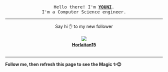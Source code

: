 <p align='center'>
    <samp>Hello there! I'm <b><a href='https://github.com/abdelyouni'>YOUNI</a></b>.<br>
        I'm a Computer Science engineer.
    </samp>
</p>
<hr>
<p align='center'>
    <span>Say hi ✋ to my new follower </span></br></br>
    <img src='https://itspot.ma/github/Horlaitan15_avatar.png'><b></br>
    <a href='https://github.com/Horlaitan15'>Horlaitan15</a></b></br></br>
</p>
<hr>
<b>Follow me, then refresh this page to see the Magic ✨😉</b>
